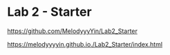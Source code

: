 # Lab 2 - Starter
https://github.com/MelodyyyYin/Lab2_Starter

https://melodyyyyin.github.io./Lab2_Starter/index.html